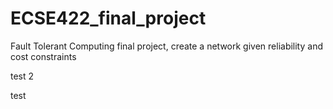 # ECSE422_final_project
Fault Tolerant Computing final project, create a network given reliability and cost constraints



test 2

test
